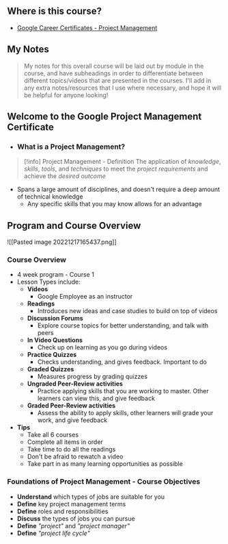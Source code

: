 ## Where is this course?
- [Google Career Certificates - Project Management](https://www.coursera.org/professional-certificates/google-project-management)

## My Notes
> My notes for this overall course will be laid out by module in the course, and have subheadings in order to differentiate between different topics/videos that are presented in the courses. I'll add in any extra notes/resources that I use where necessary, and hope it will be helpful for anyone looking!

## Welcome to the Google Project Management Certificate
- ### What is a Project Management?
> [!info] Project Management - Definition
> The application of *knowledge*, *skills*, *tools*, and *techniques* to meet the *project requirements* and achieve the *desired outcome* 
- Spans a large amount of disciplines, and doesn't require a deep amount of technical knowledge
	- Any specific skills that you may know allows for an advantage

## Program and Course Overview
![[Pasted image 20221217165437.png]]
### Course Overview
- 4 week program - Course 1
- Lesson Types include:
	- **Videos**
		- Google Employee as an instructor
	- **Readings**
		- Introduces new ideas and case studies to build on top of videos
	- **Discussion Forums**
		- Explore course topics for better understanding, and talk with peers
	- **In Video Questions**
		- Check up on learning as you go during videos
	- **Practice Quizzes**
		- Checks understanding, and gives feedback. Important to do
	- **Graded Quizzes** 
		- Measures progress by grading quizzes
	- **Ungraded Peer-Review activities** 
		- Practice applying skills that you are working to master. Other learners can view this, and give feedback
	- **Graded Peer-Review activities** 
		- Assess the ability to apply skills, other learners will grade your work, and give feedback
- **Tips**
	- Take all 6 courses
	- Complete all items in order
	- Take time to do all the readings
	- Don't be afraid to rewatch a video
	- Take part in as many learning opportunities as possible

### Foundations of Project Management - Course Objectives
- **Understand** which types of jobs are suitable for you
- **Define** key project management terms
- **Define** roles and responsibilities
- **Discuss** the types of jobs you can pursue
- **Define** *"project"* and *"project manager"*
- **Define** *"project life cycle"*